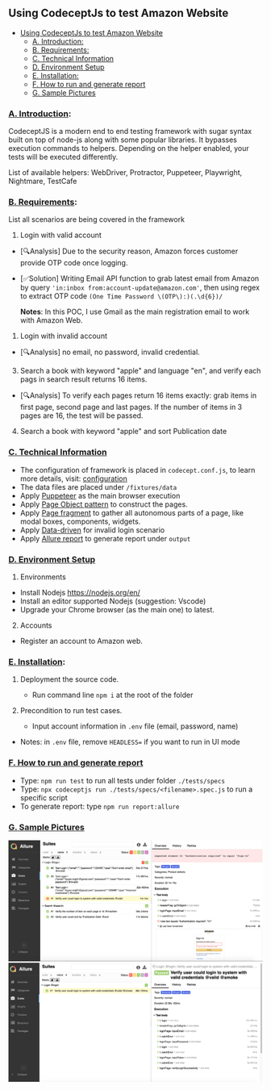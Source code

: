 ## Using CodeceptJs to test Amazon Website

- [Using CodeceptJs to test Amazon Website](#using-codeceptjs-to-test-amazon-website)
  - [A. Introduction:](#a-introduction)
  - [B. Requirements:](#b-requirements)
  - [C. Technical Information](#c-technical-information)
  - [D. Environment Setup](#d-environment-setup)
  - [E. Installation:](#e-installation)
  - [F. How to run and generate report](#f-how-to-run-and-generate-report)
  - [G. Sample Pictures](#g-sample-pictures)


### [A. Introduction](#a-introduction): 
CodeceptJS is a modern end to end testing framework with sugar syntax built on top of node-js along with some popular libraries. It bypasses execution commands to helpers. Depending on the helper enabled, your tests will be executed differently.

List of available helpers: WebDriver, Protractor, Puppeteer, Playwright, Nightmare, TestCafe

### [B. Requirements](#b-requirements):

List all scenarios are being covered in the framework

1. Login with valid account

- [:mag:Analysis]  Due to the security reason, Amazon forces customer provide OTP code once logging.

- [:white_check_mark:Solution] Writing Email API function to grab latest email from Amazon by query `'in:inbox from:account-update@amazon.com'`, then using regex to extract OTP code `(One Time Password \(OTP\):)(.\d{6})/`
  
  **Notes**: In this POC, I use Gmail as the main registration email to work with Amazon Web.

1. Login with invalid account

- [:mag:Analysis] no email, no password, invalid credential.
  
3. Search a book with keyword "apple" and language "en", and verify each pags in search result returns 16 items.

- [:mag:Analysis] To verify each pages return 16 items exactly: grab items in first page, second page and last pages. If the number of items in 3 pages are 16, the test will be passed.


4. Search a book with keyword "apple" and sort Publication date


### [C. Technical Information](#c-technical-information)
- The configuration of framework is placed in `codecept.conf.js`, to learn more details, visit: [configuration](https://codecept.io/configuration/)
- The data files are placed under `/fixtures/data`
- Apply [Puppeteer](https://codecept.io/helpers/Puppeteer/#puppeteer) as the main browser execution
- Apply [Page Object pattern](https://codecept.io/pageobjects/#pageobject) to construct the pages.
- Apply [Page fragment](https://codecept.io/pageobjects/#page-fragments) to gather all autonomous parts of a page, like modal boxes, components, widgets.
- Apply [Data-driven](https://codecept.io/advanced/#data-driven-tests) for invalid login scenario
- Apply [Allure report](https://codecept.io/reports/#allure) to generate report under `output`
  

### [D. Environment Setup](#d-setup)

1. Environments

- Install Nodejs https://nodejs.org/en/
- Install an editor supported Nodejs (suggestion: Vscode)
- Upgrade your Chrome browser (as the main one) to latest.

2. Accounts

- Register an account to Amazon web.


### [E. Installation](#e-installation):

1. Deployment the source code.
   - Run command line `npm i` at the root of the folder

2. Precondition to run test cases.
   - Input account information in `.env` file (email, password, name)

* Notes: in `.env` file, remove `HEADLESS=` if you want to run in UI mode

### [F. How to run and generate report](#f-how-to-run-and-generate-report)
- Type:  `npm run test` to run all tests under folder `./tests/specs`
- Type:  `npx codeceptjs run ./tests/specs/<filename>.spec.js` to run a specific script
- To generate report: type `npm run report:allure`

### [G. Sample Pictures](#g-sample-pictures)
![Allure_error](Assets/allure_error.png)
![Allure_success](Assets/allure_success.png)


